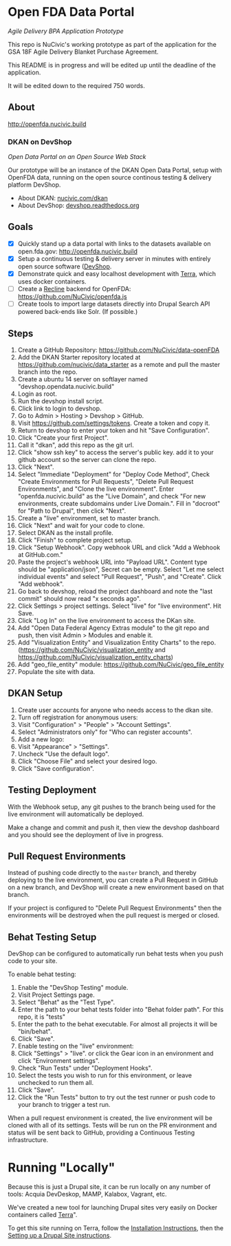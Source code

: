 Open FDA Data Portal
====================

*Agile Delivery BPA Application Prototype*

This repo is NuCivic's working prototype as part of the application for the GSA 18F Agile Delivery Blanket Purchase Agreement.

This README is in progress and will be edited up until the deadline of the application.

It will be edited down to the required 750 words.

About
-----

http://openfda.nucivic.build

### DKAN on DevShop
*Open Data Portal on an Open Source Web Stack*

Our prototype will be an instance of the DKAN Open Data Portal, setup with OpenFDA data, running on the open source continous testing & delivery platform DevShop.

- About DKAN: [nucivic.com/dkan](http://nucivic.com/dkan/)
- About DevShop: [devshop.readthedocs.org](http://devshop.readthedocs.org/)

Goals
-----
- [x] Quickly stand up a data portal with links to the datasets available on open.fda.gov: http://openfda.nucivic.build 
- [x] Setup a continuous testing & delivery server in minutes with entirely open source software ([DevShop](http://github.com/opendevshop/devshop).
- [x] Demonstrate quick and easy localhost development with [Terra](http://github.com/terra-ops/terra), which uses docker containers.
- [ ] Create a [Recline](http://okfnlabs.org/recline/) backend for OpenFDA: https://github.com/NuCivic/openfda.js
- [ ] Create tools to import large datasets directly into Drupal Search API powered back-ends like Solr.  (If possible.)

Steps
-----

1. Create a GitHub Repository: https://github.com/NuCivic/data-openFDA
2. Add the DKAN Starter repository located at https://github.com/nucivic/data_starter as a remote and pull the master branch into the repo.
1. Create a ubuntu 14 server on softlayer named "devshop.opendata.nucivic.build"
2. Login as root.
3. Run the devshop install script.
4. Click link to login to devshop.
5. Go to Admin > Hosting > Devshop > GitHub.
5. Visit https://github.com/settings/tokens. Create a token and copy it. 
5. Return to devshop to enter your token and hit "Save Configuration".
5. Click "Create your first Project".
6. Call it "dkan", add this repo as the git url.
7. Click "show ssh key" to access the server's public key. add it to your github account so the server can clone the repo.
8. Click "Next".
9. Select "Immediate "Deployment" for "Deploy Code Method", Check "Create Environments for Pull Requests", "Delete Pull Request Environments", and "Clone the live environment".  Enter "openfda.nucivic.build" as the "Live Domain", and check "For new environments, create subdomains under Live Domain.".   Fill in "docroot" for "Path to Drupal", then click "Next".
10. Create a "live" environment, set to master branch.
11. Click "Next" and wait for your code to clone. 
12. Select DKAN as the install profile.
13. Click "Finish" to complete project setup.
14. Click "Setup Webhook". Copy webhook URL and click "Add a Webhook at GitHub.com."
15. Paste the project's webhook URL into "Payload URL".  Content type should be "application/json", Secret can be empty.  Select "Let me select individual events" and select "Pull Request", "Push", and "Create". Click "Add webhook".
16. Go back to devshop, reload the project dashboard and note the "last commit" should now read "x seconds ago".
17. Click Settings > project settings. Select "live" for "live environment". Hit Save.
18. Click "Log In" on the live environment to access the DKan site.
19. Add "Open Data Federal Agency Extras module" to the git repo and push, then visit Admin > Modules and enable it.
20. Add "Visualization Entity" and Visualization Entity Charts" to the repo. (https://github.com/NuCivic/visualization_entity and https://github.com/NuCivic/visualization_entity_charts)
21. Add "geo_file_entity" module: https://github.com/NuCivic/geo_file_entity
20. Populate the site with data.

DKAN Setup
----------
1. Create user accounts for anyone who needs access to the dkan site.
2. Turn off registration for anonymous users: 
  1. Visit "Configuration" > "People" > "Account Settings".
  2. Select "Administrators only" for "Who can register accounts".
3. Add a new logo:
  1. Visit "Appearance" > "Settings".
  2. Uncheck "Use the default logo".
  3. Click "Choose File" and select your desired logo.
  4. Click "Save configuration".


Testing Deployment
------------------

With the Webhook setup, any git pushes to the branch being used for the live environment will automatically be deployed. 

Make a change and commit and push it, then view the devshop dashboard and you should see the deployment of live in progress.

Pull Request Environments
-------------------------

Instead of pushing code directly to the `master` branch, and thereby deploying to the live environment, you can create a Pull Request in GitHub on a new branch, and DevShop will create a new environment based on that branch.

If your project is configured to "Delete Pull Request Environments" then the environments will be destroyed when the pull request is merged or closed.

Behat Testing Setup
-------------------

DevShop can be configured to automatically run behat tests when you push code to your site.

To enable behat testing:

1. Enable the "DevShop Testing" module.
2. Visit Project Settings page.
2. Select "Behat" as the "Test Type".
3. Enter the path to your behat tests folder into "Behat folder path".  For this repo, it is "tests"
4. Enter the path to the behat executable. For almost all projects it will be "bin/behat".
5. Click "Save".
6. Enable testing on the "live" environment:
  1. Click "Settings" > "live". or click the Gear icon in an environment and click "Environment settings".
  2. Check "Run Tests" under "Deployment Hooks".
  3. Select the tests you wish to run for this environment, or leave unchecked to run them all.
  4. Click "Save".
7. Click the "Run Tests" button to try out the test runner or push code to your branch to trigger a test run.

When a pull request environment is created, the live environment will be cloned with all of its settings.  Tests will be run on the PR environment and status will be sent back to GitHub, providing a Continuous Testing infrastructure.

Running "Locally"
=================

Because this is just a Drupal site, it can be run locally on any number of tools: Acquia DevDeskop, MAMP, Kalabox, Vagrant, etc.

We've created a new tool for launching Drupal sites very easily on Docker containers called [Terra](https://github.com/terra-ops/terra-app)".  

To get this site running on Terra, follow the [Installation Instructions](http://terra.readthedocs.org/en/latest/install/), then the [Setting up a Drupal Site instructions](http://terra.readthedocs.org/en/latest/drupal/).
